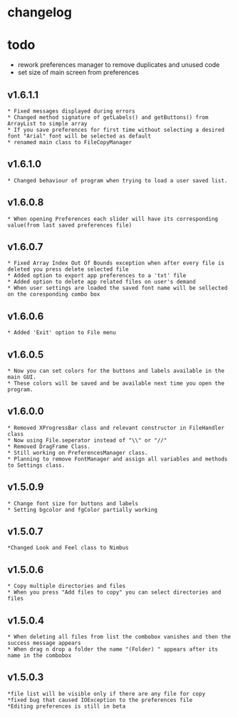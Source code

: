 # changelog
# todo
* rework preferences manager to remove duplicates and unused code
* set size of main screen from preferences
## v1.6.1.1
	* Fixed messages displayed during errors
	* Changed method signature of getLabels() and getButtons() from ArrayList to simple array
	* If you save preferences for first time without selecting a desired font "Arial" font will be selected as default
	* renamed main class to FileCopyManager
## v1.6.1.0
	* Changed behaviour of program when trying to load a user saved list.
## v1.6.0.8
	* When opening Preferences each slider will have its corresponding value(from last saved preferences file)
## v1.6.0.7
	* Fixed Array Index Out Of Bounds exception when after every file is deleted you press delete selected file
	* Added option to export app preferences to a 'txt' file
	* Added option to delete app related files on user's demand
	* When user settings are loaded the saved font name will be sellected on the coresponding combo box
## v1.6.0.6
	* Added 'Exit' option to File menu
## v1.6.0.5
	* Now you can set colors for the buttons and labels available in the main GUI.
	* These colors will be saved and be available next time you open the program. 
## v1.6.0.0
	* Removed XProgressBar class and relevant constructor in FileHandler class
	* Now using File.seperator instead of "\\" or "//"
	* Removed DragFrame Class.
	* Still working on PreferencesManager class.
	* Planning to remove FontManager and assign all variables and methods to Settings class.
## v1.5.0.9
	* Change font size for buttons and labels
	* Setting bgcolor and fgColor partially working
## v1.5.0.7
	*Changed Look and Feel class to Nimbus
## v1.5.0.6
	* Copy multiple directories and files
	* When you press "Add files to copy" you can select directories and files
## v1.5.0.4
	* When deleting all files from list the combobox vanishes and then the success message appears
	* When drag n drop a folder the name "(Folder) " appears after its name in the combobox 	

## v1.5.0.3
	*file list will be visible only if there are any file for copy
	*fixed bug that caused IOException to the preferences file
	*Editing preferences is still in beta


